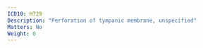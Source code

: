 ```yaml
---
ICD10: H729
Description: "Perforation of tympanic membrane, unspecified"
Matters: No
Weight: 0
---
```

